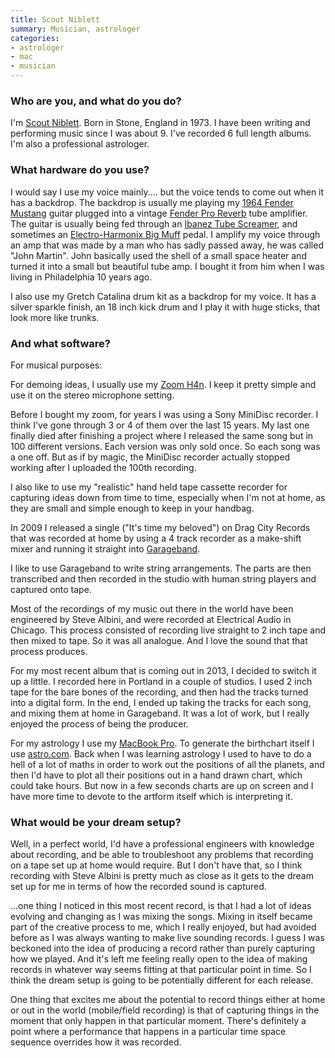 ```yaml
---
title: Scout Niblett
summary: Musician, astrologer
categories:
- astrologer
- mac
- musician
---
```


### Who are you, and what do you do?
 
I'm [Scout Niblett](http://www.scoutniblett.com/ "Scout's website."). Born in Stone, England in 1973. I have been writing and performing music since I was about 9. I've recorded 6 full length albums. I'm also a professional astrologer.

### What hardware do you use?

I would say I use my voice mainly.... but the voice tends to come out when it has a backdrop. The backdrop is usually me playing my [1964 Fender Mustang][mustang] guitar plugged into a vintage [Fender Pro Reverb][pro-reverb] tube amplifier. The guitar is usually being fed through an [Ibanez Tube Screamer][tube-screamer], and sometimes an [Electro-Harmonix Big Muff][big-muff] pedal. I amplify my voice through an amp that was made by a man who has sadly passed away, he was called "John Martin". John basically used the shell of a small space heater and turned it into a small but beautiful tube amp. I bought it from him when I was living in Philadelphia 10 years ago.

I also use my Gretch Catalina drum kit as a backdrop for my voice. It has a silver sparkle finish, an 18 inch kick drum and I play it with huge sticks, that look more like trunks.
 
### And what software?

For musical purposes:

For demoing ideas, I usually use my [Zoom H4n][h4n]. I keep it pretty simple and use it on the stereo microphone setting.

Before I bought my zoom, for years I was using a Sony MiniDisc recorder. I think I've gone through 3 or 4 of them over the last 15 years. My last one finally died after finishing a project where I released the same song but in 100 different versions. Each version was only sold once. So each song was a one off. But as if by magic, the MiniDisc recorder actually stopped working after I uploaded the 100th recording.

I also like to use my "realistic" hand held tape cassette recorder for capturing ideas down from time to time, especially when I'm not at home, as they are small and simple enough to keep in your handbag.

In 2009 I released a single ("It's time my beloved") on Drag City Records that was recorded at home by using a 4 track recorder as a make-shift mixer and running it straight into [Garageband][].

I like to use Garageband to write string arrangements. The parts are then transcribed and then recorded in the studio with human string players and captured onto tape.

Most of the recordings of my music out there in the world have been engineered by Steve Albini, and were recorded at Electrical Audio in Chicago. This process consisted of recording live straight to 2 inch tape and then mixed to tape. So it was all analogue. And I love the sound that that process produces.

For my most recent album that is coming out in 2013, I decided to switch it up a little. I recorded here in Portland in a couple of studios. I used 2 inch tape for the bare bones of the recording, and then had the tracks turned into a digital form. In the end, I ended up taking the tracks for each song, and mixing them at home in Garageband. It was a lot of work, but I really enjoyed the process of being the producer.

For my astrology I use my [MacBook Pro][macbook-pro]. To generate the birthchart itself I use [astro.com](http://astro.com/ "An astrology/horoscope website."). Back when I was learning astrology I used to have to do a hell of a lot of maths in order to work out the positions of all the planets, and then I'd have to plot all their positions out in a hand drawn chart, which could take hours. But now in a few seconds charts are up on screen and I have more time to devote to the artform itself which is interpreting it.

### What would be your dream setup?

Well, in a perfect world, I'd have a professional engineers with knowledge about recording, and be able to troubleshoot any problems that recording on a tape set up at home would require. But I don't have that, so I think recording with Steve Albini is pretty much as close as it gets to the dream set up for me in terms of how the recorded sound is captured.

...one thing I noticed in this most recent record, is that I had a lot of ideas evolving and changing as I was mixing the songs. Mixing in itself became part of the creative process to me, which I really enjoyed, but had avoided before as I was always wanting to make live sounding records. I guess I was beckoned into the idea of producing a record rather than purely capturing how we played. And it's left me feeling really open to the idea of making records in whatever way seems fitting at that particular point in time. So I think the dream setup is going to be potentially different for each release.

One thing that excites me about the potential to record things either at home or out in the world (mobile/field recording) is that of capturing things in the moment that only happen in that particular moment. There's definitely a point where a performance that happens in a particular time space sequence overrides how it was recorded.

[big-muff]: https://en.wikipedia.org/wiki/Big_Muff "A guitar distortion pedal."
[h4n]: https://www.zoom.co.jp/english/products/h4n/ "A digital audio recorder."
[macbook-pro]: https://www.apple.com/macbook-pro/ "A laptop."
[mustang]: https://en.wikipedia.org/wiki/Fender_Mustang "An electric guitar."
[pro-reverb]: https://en.wikipedia.org/wiki/Fender_Pro_Reverb "A guitar amplifier."
[tube-screamer]: https://en.wikipedia.org/wiki/Ibanez_Tube_Screamer "A guitar pedal."
[garageband]: https://www.apple.com/mac/garageband/ "An audio recording and editing tool for the Mac."
